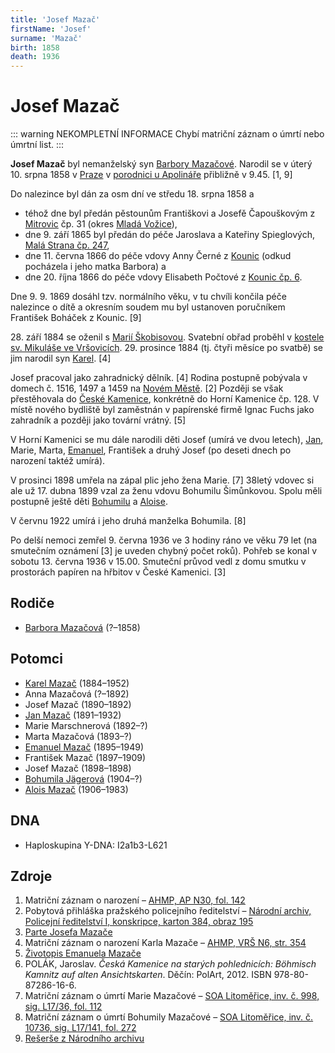 ```yaml
---
title: 'Josef Mazač'
firstName: 'Josef'
surname: 'Mazač'
birth: 1858
death: 1936
---
```


# Josef Mazač

::: warning NEKOMPLETNÍ INFORMACE
Chybí matriční záznam o úmrtí nebo úmrtní list.
:::

**Josef Mazač** byl nemanželský syn [Barbory Mazačové](mazacova-barbora.md). Narodil se v&nbsp;úterý 10.&nbsp;srpna&nbsp;1858 v&nbsp;[Praze](https://cs.wikipedia.org/wiki/Praha) v&nbsp;[porodnici u Apolináře](https://cs.wikipedia.org/wiki/Zemsk%C3%A1_porodnice_u_Apolin%C3%A1%C5%99e) přibližně v&nbsp;9.45. \[1, 9\]

Do nalezince byl dán za osm dní ve středu 18. srpna 1858 a

* téhož dne byl předán pěstounům Františkovi a Josefě Čapouškovým z [Mitrovic](https://cs.wikipedia.org/wiki/Mitrovice_(Mezno)) čp. 31 (okres [Mladá Vožice](https://cs.wikipedia.org/wiki/Mlad%C3%A1_Vo%C5%BEice)), 
* dne 9. září 1865 byl předán do péče Jaroslava a Kateřiny Spieglových, [Malá Strana čp. 247](https://goo.gl/maps/mx688hKCGqLa4FKU7), 
* dne 11. června 1866 do péče vdovy Anny Černé z [Kounic](https://en.wikipedia.org/wiki/Kounice) (odkud pocházela i jeho matka Barbora) a 
* dne 20. října 1866 do péče vdovy Elisabeth Počtové z [Kounic čp. 6](https://goo.gl/maps/DPLfDaVvzMNuSdc7A).

Dne 9. 9. 1869 dosáhl tzv. normálního věku, v tu chvíli končila péče nalezince o dítě a okresním soudem mu byl ustanoven poručníkem František Boháček z Kounic. \[9\]

28\. září 1884 se oženil s [Marií Škobisovou](skobisova-marie-1860.md). Svatební obřad proběhl v [kostele sv. Mikuláše ve Vršovicích](https://cs.wikipedia.org/wiki/Kostel_svatého_Mikuláše_(Vršovice)). 29. prosince 1884 (tj. čtyři měsíce po svatbě) se jim narodil syn [Karel](mazac-karel-1884.md). \[4\]

<Photo src="00000384-00000195.jpg" alt="Pobytová přihláška pražského policejního ředitelství [2]" />

Josef pracoval jako zahradnický dělník. \[4\] Rodina postupně pobývala v domech č. 1516, 1497 a 1459 na [Novém Městě](https://cs.wikipedia.org/wiki/Nov%C3%A9_M%C4%9Bsto_(Praha)). \[2\] Později se však přestěhovala do [České Kamenice](https://cs.wikipedia.org/wiki/%C4%8Cesk%C3%A1_Kamenice), konkrétně do Horní Kamenice čp. 128. V místě nového bydliště byl zaměstnán v papírenské firmě Ignac Fuchs jako zahradník a později jako tovární vrátný. \[5\]

V Horní Kamenici se mu dále narodili děti Josef (umírá ve dvou letech), [Jan](mazac-jan-1891.md), Marie, Marta, [Emanuel](mazac-emanuel-1895.md), František a druhý Josef (po deseti dnech po narození taktéž umírá).
    
<Photo src="ceska-kamenice-papirny-veduta.jpg" alt="Česko-kamenické papírny na dobové vedutě [6]" />

V prosinci 1898 umřela na zápal plic jeho žena Marie. \[7\] 38letý vdovec si ale už 17. dubna 1899 vzal za ženu vdovu Bohumilu Šimůnkovou. Spolu měli postupně ještě děti [Bohumilu](mazacova-bohumila-1904.md) a [Aloise](mazac-alois-1906.md).

<Photo src="mazac-josef-a-synove.jpg" alt="Josef Mazač (uprostřed) a jeho synové (zleva Jan a Karel, zbylí dva – pravděpodobně Jaroslav a Alois – zatím nejsou identifikováni). " />

V červnu 1922 umírá i jeho druhá manželka Bohumila. \[8\]

Po delší nemoci zemřel 9. června 1936 ve 3 hodiny ráno ve věku 79 let (na smutečním oznámení \[3\] je uveden chybný počet roků). Pohřeb se konal v sobotu 13. června 1936 v 15.00. Smuteční průvod vedl z domu smutku v prostorách papíren na hřbitov v České Kamenici. \[3\]


## Rodiče

- [Barbora Mazačová](mazacova-barbora.md) (?–1858)


## Potomci

- [Karel Mazač](mazac-karel-1884.md) (1884–1952)
- Anna Mazačová (?–1892)
- Josef Mazač (1890–1892)
- [Jan Mazač](mazac-jan-1891.md) (1891–1932)
- Marie Marschnerová (1892–?)
- Marta Mazačová (1893–?)
- [Emanuel Mazač](mazac-emanuel-1895.md) (1895–1949)
- František Mazač (1897–1909)
- Josef Mazač (1898–1898)
- [Bohumila Jägerová](mazacova-bohumila-1904.md) (1904–?)
- [Alois Mazač](mazac-alois-1906.md) (1906–1983)


## DNA

- Haploskupina Y-DNA: I2a1b3-L621


## Zdroje

1. Matriční záznam o narození – [AHMP, AP N30, fol. 142](http://katalog.ahmp.cz/pragapublica/permalink?xid=917418BEABDE4BEEA179DA5A5150DB11&scan=145#scan145)
2. Pobytová přihláška pražského policejního ředitelství – [Národní archiv, Policejní ředitelství I, konskripce, karton 384, obraz 195](http://digi.nacr.cz/prihlasky2/index.php?action=link&ref=czarch:CZ-100000010:874&karton=384&folium=195)
3. [Parte Josefa Mazače](../mazac-josef-parte.pdf)
4. Matriční záznam o narození Karla Mazače – [AHMP, VRŠ N6, str. 354](http://katalog.ahmp.cz/pragapublica/permalink?xid=FC152E6DB6FF48959C8931B618A21616&scan=354#scan354)
5. [Životopis Emanuela Mazače](/zdroje/mazac-emanuel/cv.md)
6. POLÁK, Jaroslav. _Česká Kamenice na starých pohlednicích: Böhmisch Kamnitz auf alten Ansichtskarten_. Děčín: PolArt, 2012. ISBN 978-80-87286-16-6.
7. Matriční záznam o úmrtí Marie Mazačové – [SOA Litoměřice, inv. č. 998, sig. L17/36, fol. 112](http://vademecum.soalitomerice.cz/vademecum/permalink?xid=09ddd7cea03b9b8d:4e496e4e:12216bae987:-79c1&scan=115#scan115)
8. Matriční záznam o úmrtí Bohumily Mazačové – [SOA Litoměřice, inv. č. 10736, sig. L17/141, fol. 272](http://vademecum.soalitomerice.cz/vademecum/permalink?xid=8d0e01f6cf78fd58:-6ca67971:13f99d54109:-7f5e&scan=277#scan277)
9. [Rešerše z Národního archivu](../D01_02_Prvopis_verze_3EEA4C20.pdf)
